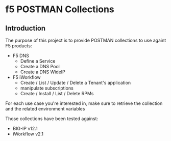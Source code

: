 # f5 POSTMAN Collections

## Introduction

The purpose of this project is to provide POSTMAN collections to use againt F5 products: 

  * F5 DNS 
	- Define a Service
	- Create a DNS Pool
	- Create a DNS WideIP
  * F5 iWorkflow 
	- Create / List / Update / Delete a Tenant's application
	- manipulate subscriptions
	- Create / Install / List / Delete RPMs

For each use case you're interested in, make sure to retrieve the collection and the related environment variables

Those collections have been tested against: 
  * BIG-IP v12.1
  * iWorkflow v2.1

